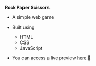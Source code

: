 **Rock Paper Scissors**
- A simple web game 

- Built using 
    - HTML
    - CSS
    - JavaScript

- You can access a live preview [here :link:](https://mhmad-alaa.github.io/rock-paper-scissors/)
  
